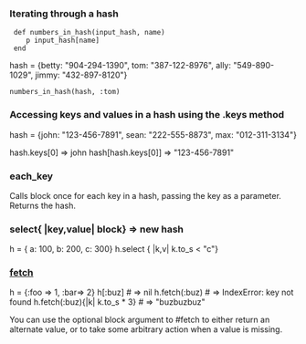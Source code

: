### Iterating through a hash


	 def numbers_in_hash(input_hash, name) 
	 	p input_hash[name]
	 end

 hash = {betty: "904-294-1390",
                    tom:   "387-122-8976",
                    ally:  "549-890-1029",
                    jimmy: "432-897-8120"}

`numbers_in_hash(hash, :tom)`

### Accessing keys and values in a hash using the .keys method

hash = {john: "123-456-7891",
		sean: "222-555-8873",
		max: "012-311-3134"}

hash.keys[0] => john
hash[hash.keys[0]] => "123-456-7891"

### each_key 
Calls block once for each key in a hash, passing the key as a parameter. 
Returns the hash. 

### select{ |key,value| block} => new hash 
h = { a: 100, b: 200, c: 300}
h.select { |k,v| k.to_s < "c"}

### [fetch](http://www.virtuouscode.com/2009/03/16/go-fetch/)

h = {:foo => 1, :bar=> 2}
  h[:buz] # => nil
  h.fetch(:buz) # => IndexError: key not found
  h.fetch(:buz){|k| k.to_s * 3} # => "buzbuzbuz"

 You can use the optional block argument to #fetch to either return an alternate value, or to take some arbitrary action when a value is missing. 

